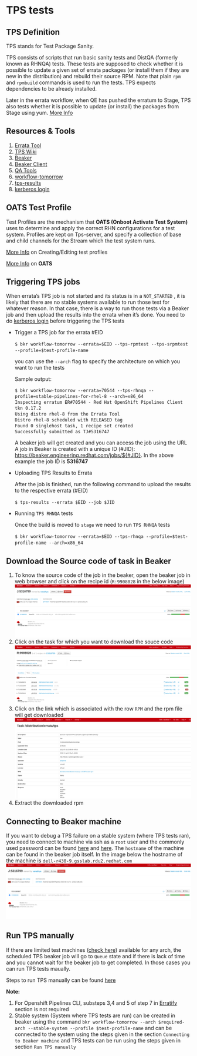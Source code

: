 TPS tests
============================

TPS Definition
-------------
TPS stands for Test Package Sanity.

TPS consists of scripts that run basic sanity tests and DistQA (formerly known as RHNQA) tests. These tests are supposed to check whether it is possible to update a given set of errata packages (or install them if they are new in the distribution) and rebuild their source RPM. Note that plain `rpm` and `rpmbuild` commands is used to run the tests. TPS expects dependencies to be already installed.

Later in the errata workflow, when QE has pushed the erratum to Stage, TPS also tests whether it is possible to update (or install) the packages from Stage using yum.
[More Info](http://wiki.test.redhat.com/ReferenceManual/Tps)

Resources & Tools
-----------------
1. [Errata Tool](https://errata.devel.redhat.com/)
2. [TPS Wiki](http://wiki.test.redhat.com/Faq/Tps)
3. [Beaker](https://beaker.engineering.redhat.com/)
4. [Beaker Client](https://docs.engineering.redhat.com/display/HTD/beaker.engineering.redhat.com+User+Guide)
5. [QA Tools](http://wiki.test.redhat.com/BaseOs/Projects/QaTools)
6. [workflow-tomorrow](http://wiki.test.redhat.com/BaseOs/Projects/WorkflowTomorrow)
7. [tps-results](http://wiki.test.redhat.com/tcerna/tps-results)
8. [kerberos login](https://gitlab.cee.redhat.com/openshiftdo/release/-/tree/master#step-1-configuring-your-kerberos-login)

OATS Test Profile
-----------------
Test Profiles are the mechanism that **OATS (Onboot Activate Test System)** uses to determine and apply the correct RHN configurations for a test system. Profiles are kept on Tps-server, and specify a collection of base and child channels for the Stream which the test system runs.

[More Info](http://tps-server.lab.bos.redhat.com/wiki/TestProfiles) on Creating/Editing test profiles

[More Info](http://wiki.test.redhat.com/ReferenceManual/Oats) on **OATS**

Triggering TPS jobs
-------------------
When errata’s TPS job is not started and its status is in a `NOT_STARTED` , it is likely that there are no stable systems available to run those test for whatever reason. In that case, there is a way to run those tests via a Beaker job and then upload the results into the errata when it’s done. You need to do [kerberos login](https://gitlab.cee.redhat.com/openshiftdo/release/-/tree/master#step-1-configuring-your-kerberos-login) before triggering the TPS tests 
* Trigger a TPS job for the errata #EID
    
    `$ bkr workflow-tomorrow --errata=$EID --tps-rpmtest --tps-srpmtest --profile=$test-profile-name`

    you can use the `--arch` flag to specify the architecture on which you want to run the tests
    
    Sample output:
    ```
    $ bkr workflow-tomorrow --errata=70544 --tps-rhnqa --profile=stable-pipelines-for-rhel-8 --arch=x86_64
    Inspecting erratum ER#70544 - Red Hat OpenShift Pipelines Client tkn 0.17.2
    Using distro rhel-8 from the Errata Tool
    Distro rhel-8 scheduled with RELEASED tag
    Found 0 singlehost task, 1 recipe set created
    Successfully submitted as TJ#5316747
    ```
    A beaker job will get created and you can access the job using the URL A job in Beaker is created with a unique ID (#JID): https://beaker.engineering.redhat.com/jobs/${#JID}. In the above example the job ID is **5316747**
* Uploading TPS Results to Errata

    After the job is finished, run the following command to upload the results to the respective errata (#EID)

    `$ tps-results --errata $EID --job $JID`
* Running `TPS RHNQA` tests

    Once the build is moved to `stage` we need to run `TPS RHNQA` tests 

    `$ bkr workflow-tomorrow --errata=$EID --tps-rhnqa --profile=$test-profile-name --arch=x86_64`

Download the Source code of task in Beaker
------------------------------------------
1. To know the source code of the job in the beaker, open the beaker job in web browser and click on the recipe id (`R:9908028` in the below image) ![tps-main-job](images/tps-main-job.png)
2. Click on the task for which you want to download the souce code ![tps-job](images/tps-beaker-job.png)
3. Click on the link which is associated with the row `RPM` and the rpm file will get downloaded ![tps-task](images/tps-task.png)
4. Extract the downloaded rpm

Connecting to Beaker machine
----------------------------
If you want to debug a TPS failure on a stable system (where TPS tests ran), you need to connect to machine via ssh as a `root` user and the commonly used password can be found [here](http://wiki.test.redhat.com/ReferenceManual/StableSystems#Connecting) and [here](https://beaker.engineering.redhat.com/prefs/). The `hostname` of the machine can be found in the beaker job itself. In the image below the hostname of the machine is `dell-r430-9.gsslab.rdu2.redhat.com`
![tps-main-job](images/tps-main-job.png)

Run TPS manually
----------------
If there are limited test machines ([check here](http://liver3.lab.eng.brq.redhat.com:3000/d/ZLIha3sGz/beakerstatus?orgId=1&refresh=5s&from=now-1h&to=now)) available for any arch, the scheduled TPS beaker job will go to `Queue` state and if there is lack of time and you cannot wait for the beaker job to get completed. In those cases you can run TPS tests maually.

Steps to run TPS manually can be found [here](http://wiki.test.redhat.com/Faq/Tps/RunningTpsManually)

**Note:** 
1. For Openshift Pipelines CLI, substeps 3,4 and 5 of step 7 in [Erratify](http://wiki.test.redhat.com/Faq/Tps/RunningTpsManually) section is not required
2. Stable system (System where TPS tests are run) can be created in beaker using the command 
`bkr workflow-tomorrow --arch $required-arch --stable-system --profile $test-profile-name` and can be connected to the system using the steps given in the section `Connecting to Beaker machine` and TPS tests can be run using the steps given in section `Run TPS manually`
